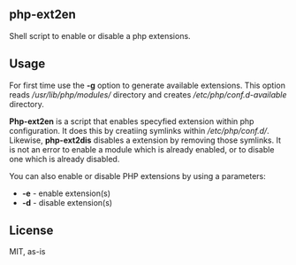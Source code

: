 ## php-ext2en 

Shell script to enable or disable a php extensions.

## Usage

For first time use the **-g** option to generate available extensions. This
option reads */usr/lib/php/modules/* directory and creates
*/etc/php/conf.d-available* directory. 

**Php-ext2en** is a script that enables specyfied extension within php
configuration. It does this by creatiing symlinks within */etc/php/conf.d/*.
Likewise, **php-ext2dis** disables a extension by removing those symlinks. 
It is not an error to enable a module which is already enabled, or to disable
one which is already disabled.

You can also enable or disable PHP extensions by using a parameters:

+ **-e** - enable extension(s)
+ **-d** - disable extension(s)

## License

MIT, as-is
